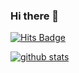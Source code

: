 ### Hi there 👋

[![Hits Badge](https://hits.seeyoufarm.com/api/count/incr/badge.svg?url=https%3A%2F%2Fgithub.com%2FJeonJungyu-1&count_bg=%2379C83D&title_bg=%23555555&icon=&icon_color=%23E7E7E7&title=hits&edge_flat=false)](https://hits.seeyoufarm.com)


[![github stats](https://github-readme-stats.vercel.app/api?username=JeonJungyu-1&count_private=false&custom_title=JeonJungyu's%25github&bg_color=90,#111111,#333333&title_color=#333333&text_color=#444444)](https://github.com/anuraghazra/github-readme-stats)




<!--
**JeonJungyu-1/JeonJungyu-1** is a ✨ _special_ ✨ repository because its `README.md` (this file) appears on your GitHub profile.

Here are some ideas to get you started:

- 🔭 I’m currently working on ...
- 🌱 I’m currently learning ...
- 👯 I’m looking to collaborate on ...
- 🤔 I’m looking for help with ...
- 💬 Ask me about ...
- 📫 How to reach me: ...
- 😄 Pronouns: ...
- ⚡ Fun fact: ...
-->
